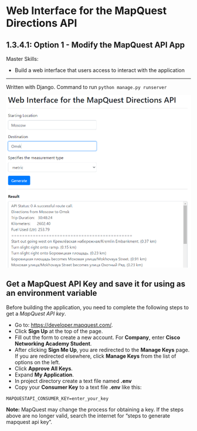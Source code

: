 # Web Interface for the MapQuest Directions API

## 1.3.4.1: Option 1 - Modify the MapQuest API App

Master Skills:

- Build a web interface that users access to interact with the application

---

Written with Django. Command to run `python manage.py runserver`

![](./web-interface-maprequest-api.PNG)

## Get a MapQuest API Key and save it for using as an environment variable

Before building the application, you need to complete the following steps to get a *MapQuest API key*.
- Go to: https://developer.mapquest.com/.
- Click **Sign Up** at the top of the page.
- Fill out the form to create a new account. For **Company**, enter **Cisco Networking Academy Student**.
- After clicking **Sign Me Up**, you are redirected to the **Manage Keys** page. If you are redirected elsewhere, click **Manage Keys** from the list of options on the left.
- Click **Approve All Keys**.
- Expand **My Application**.
- In project directory create a text file named **.env**
- Copy your **Consumer Key** to a text file **.env** like this:

```
MAPQUESTAPI_CONSUMER_KEY=enter_your_key
```

**Note:** MapQuest may change the process for obtaining a key. If the steps above are no longer valid, search the internet for “steps to generate mapquest api key”.